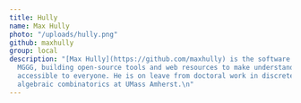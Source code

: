 ```yaml
---
title: Hully
name: Max Hully
photo: "/uploads/hully.png"
github: maxhully
group: local
description: "[Max Hully](https://github.com/maxhully) is the software developer for
  MGGG, building open-source tools and web resources to make understanding redistricting
  accessible to everyone. He is on leave from doctoral work in discrete geometry and
  algebraic combinatorics at UMass Amherst.\n"
---
```


